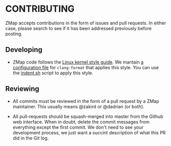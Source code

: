 CONTRIBUTING
============

ZMap accepts contributions in the form of issues and pull requests. In either
case, please search to see if it has been addressed previously before posting.

Developing
----------

- ZMap code follows the [Linux kernel style guide][kernelguide]. We mantain [a
  configuration file](/.clang-format) for `clang-format` that applies this
  style. You can use the [indent.sh](./indent.sh) script to apply this style.


Reviewing
---------

- All commits must be reviewed in the form of a pull request by a ZMap
  maintainer. This usually means @zakird or @dadrian (or both).

- All pull-requests should be squash-merged into master from the Github web
  interface. When in doubt, delete the commit messages from everything except
  the first commit. We don't need to see your development process, we just want a
  succint description of what this PR did in the Git log.

[kernelguide]: https://www.kernel.org/doc/Documentation/process/coding-style.rst

